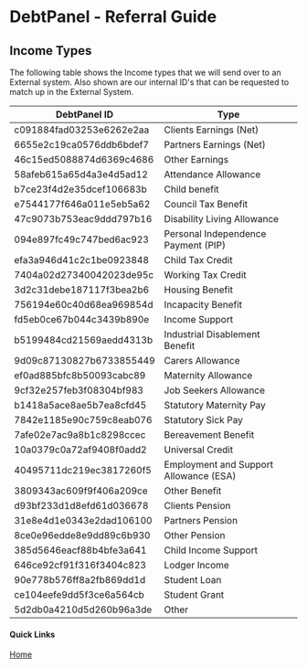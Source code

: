 # DebtPanel - Referral Guide

## Income Types

The following table shows the Income types that we will send over to an External system. Also shown are our internal ID's that can be requested to match up in the External System.

DebtPanel ID | Type
--- | ---
c091884fad03253e6262e2aa | Clients Earnings (Net)
6655e2c19ca0576ddb6bdef7 | Partners Earnings (Net)
46c15ed5088874d6369c4686 | Other Earnings
58afeb615a65d4a3e4d5ad12 | Attendance Allowance
b7ce23f4d2e35dcef106683b | Child benefit
e7544177f646a011e5eb5a62 | Council Tax Benefit
47c9073b753eac9ddd797b16 | Disability Living Allowance
094e897fc49c747bed6ac923 | Personal Independence Payment (PIP)
efa3a946d41c2c1be0923848 | Child Tax Credit
7404a02d27340042023de95c | Working Tax Credit
3d2c31debe187117f3bea2b6 | Housing Benefit
756194e60c40d68ea969854d | Incapacity Benefit
fd5eb0ce67b044c3439b890e | Income Support
b5199484cd21569aedd4313b | Industrial Disablement Benefit
9d09c87130827b6733855449 | Carers Allowance
ef0ad885bfc8b50093cabc89 | Maternity Allowance
9cf32e257feb3f08304bf983 | Job Seekers Allowance
b1418a5ace8ae5b7ea8cfd45 | Statutory Maternity Pay
7842e1185e90c759c8eab076 | Statutory Sick Pay
7afe02e7ac9a8b1c8298ccec | Bereavement Benefit
10a0379c0a72af9408f0add2 | Universal Credit
40495711dc219ec3817260f5 | Employment and Support Allowance (ESA)
3809343ac609f9f406a209ce | Other Benefit
d93bf233d1d8efd61d036678 | Clients Pension
31e8e4d1e0343e2dad106100 | Partners Pension
8ce0e96edde8e9dd89c6b930 | Other Pension
385d5646eacf88b4bfe3a641 | Child Income Support
646ce92cf91f316f3404c823 | Lodger Income
90e778b576ff8a2fb869dd1d | Student Loan
ce104eefe9dd5f3ce6a564cb | Student Grant
5d2db0a4210d5d260b96a3de | Other


#### Quick Links

[Home](../readme.md)
